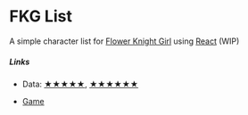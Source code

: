 # FKG List

A simple character list for [Flower Knight Girl](http://pc-play.games.dmm.com/play/flower/) using [React](http://reactjs.org/) (WIP)

##### Links

* Data: [★★★★★](http://xn--eckq7fg8cygsa1a1je.xn--wiki-4i9hs14f.com/index.php?%E2%98%85%E2%98%85%E2%98%85%E2%98%85%E2%98%85), [★★★★★★](http://xn--eckq7fg8cygsa1a1je.xn--wiki-4i9hs14f.com/index.php?%E2%98%85%E2%98%85%E2%98%85%E2%98%85%E2%98%85%E2%98%85)

* [Game](http://pc-play.games.dmm.com/play/flower/)
